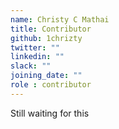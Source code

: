 ```yaml
---
name: Christy C Mathai
title: Contributor
github: 1chrizty
twitter: ""
linkedin: ""
slack: ""
joining_date: ""
role : contributor
---
```


Still waiting for this
